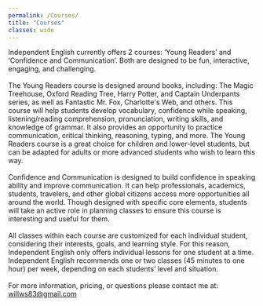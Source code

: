 ```yaml
---
permalink: /Courses/
title: "Courses"
classes: wide
---
```

Independent English currently offers 2 courses: ‘Young Readers’ and ‘Confidence and Communication’. Both are designed to be fun, interactive, engaging, and challenging. 
<br>
<br>
The Young Readers course is designed around books, including: The Magic Treehouse, Oxford Reading Tree, Harry Potter, and Captain Underpants series, as well as Fantastic Mr. Fox, Charlotte's Web, and others. This course will help students develop vocabulary, confidence while speaking, listening/reading comprehension, pronunciation, writing skills, and knowledge of grammar. It also provides an opportunity to practice communication, critical thinking, reasoning, typing, and more. The Young Readers course is a great choice for children and lower-level students, but can be adapted for adults or more advanced students who wish to learn this way.
<br>
<br>
Confidence and Communication is designed to build confidence in speaking ability and improve communication. It can help professionals, academics, students, travelers, and other global citizens access more opportunities all around the world. Though designed with specific core elements, students will take an active role in planning classes to ensure this course is interesting and useful for them. 
<br>
<br>
All classes within each course are customized for each individual student, considering their interests, goals, and learning style. For this reason, Independent English only offers individual lessons for one student at a time. Independent English recommends one or two classes (45 minutes to one hour) per week, depending on each students’ level and situation. 
<br>
<br>
For more information, pricing, or questions please contact me at:
<br>
willws83@gmail.com

